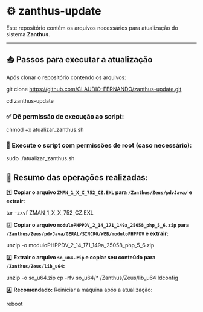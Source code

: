 
# ⚙️ zanthus-update

Este repositório contém os arquivos necessários para atualização do sistema **Zanthus**.

---

## 📥 Passos para executar a atualização

Após clonar o repositório contendo os arquivos:


git clone https://github.com/CLAUDIO-FERNANDO/zanthus-update.git

cd zanthus-update


### ✅ Dê permissão de execução ao script:


chmod +x atualizar_zanthus.sh


### 🚀 Execute o script com permissões de root (caso necessário):


sudo ./atualizar_zanthus.sh




## 📌 Resumo das operações realizadas:

1️⃣ **Copiar o arquivo `ZMAN_1_X_X_752_CZ.EXL` para `/Zanthus/Zeus/pdvJava/` e extrair:**


tar -zxvf ZMAN_1_X_X_752_CZ.EXL


2️⃣ **Copiar o arquivo `moduloPHPPDV_2_14_171_149a_25058_php_5_6.zip` para `/Zanthus/Zeus/pdvJava/GERAL/SINCRO/WEB/moduloPHPPDV` e extrair:**


unzip -o moduloPHPPDV_2_14_171_149a_25058_php_5_6.zip


3️⃣ **Extrair o arquivo `so_u64.zip` e copiar seu conteúdo para `/Zanthus/Zeus/lib_u64`:**


unzip -o so_u64.zip
cp -rfv so_u64/* /Zanthus/Zeus/lib_u64
ldconfig


4️⃣ **Recomendado:** Reiniciar a máquina após a atualização:

reboot



